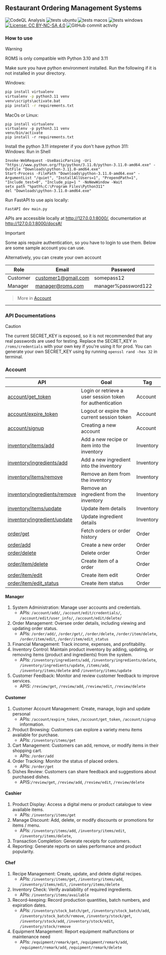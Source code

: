 ## Restaurant Ordering Management Systems

![CodeQL Analysis](https://github.com/averyark/roms/actions/workflows/github-code-scanning/codeql/badge.svg)
![tests ubuntu](https://github.com/averyark/roms/actions/workflows/tests-ubuntu.yml/badge.svg)
![tests macos](https://github.com/averyark/roms/actions/workflows/tests-macos.yml/badge.svg)
![tests windows](https://github.com/averyark/roms/actions/workflows/tests-windows.yml/badge.svg)
[![License: CC BY-NC-SA 4.0](https://img.shields.io/badge/License-CC_BY--NC--SA_4.0-lightgrey.svg)](https://creativecommons.org/licenses/by-nc-sa/4.0/)
![GitHub commit activity](https://img.shields.io/github/commit-activity/t/averyark/roms)


### How to use
> [!WARNING]
ROMS is only compatible with Python 3.10 and 3.11

Make sure you have python environment installed. Run the following if it is not installed in your directory.

Windows:
```bash
pip install virtualenv
virtualenv -p python3.11 venv
venv\scripts\activate.bat
pip install -r requirements.txt
```

MacOs or Linux:
```shell
pip install virtualenv
virtualenv -p python3.11 venv
venv/bin/activate
pip install -r requirements.txt
```

Install the python 3.11 intepreter if you don't have python 311:\
Windows: Run in Shell
```shell
Invoke-WebRequest -UseBasicParsing -Uri "https://www.python.org/ftp/python/3.11.0/python-3.11.0-amd64.exe" -OutFile "Downloads\python-3.11.0-amd64.exe"
Start-Process -FilePath "Downloads\python-3.11.0-amd64.exe" -ArgumentList "/quiet", "InstallAllUsers=1", "PrependPath=1", "Include_test=0", "Include_pip=1 " -NoNewWindow -Wait
setx path "%path%;C:\Program Files\Python311"
del "Downloads\python-3.11.0-amd64.exe"
```

Run FastAPI to use apis locally:
```
FastAPI dev main.py
```

APIs are accessible locally at http://127.0.0.1:8000/, documentation at http://127.0.0.1:8000/docs#/

> [!IMPORTANT]
Some apis require authentication, so you have to login to use them. Below are some sample account you can use.

Alternatively, you can create your own account

Role|Email|Password
-|-|-
Customer|customer1@gmail.com|somepass12
Manager|manager@roms.com|manager%password122

> More in [Account](#Account)

***

### API Documentations

> [!CAUTION]
> The current SECRET_KEY is exposed, so it is not recommended that any real passwords are used for testing. Replace the SECRET_KEY in `/roms/credentials` with your own key if you're using it for prod. You can generate your own SECRET_KEY using by running `openssl rand -hex 32` in terminal.

### Account
API|Goal|Tag
-|-|-
[account/get_token](http://127.0.0.1:8000/docs#/account/login_account_get_token_get) | Login or retrieve a user session token for authentication | Account
[account/expire_token](http://127.0.0.1:8000/docs#/account/logout_account_expire_token_delete) | Logout or expire the current session token | Account
[account/signup](http://127.0.0.1:8000/docs#/account/signup_account_signup_post) | Creating a new account | Account
[inventory/items/add](http://127.0.0.1:8000/docs#/inventory/inventory_add_item_inventory_items_add_post) | Add a new recipe or item into the inventory | Inventory
[inventory/ingredients/add](http://127.0.0.1:8000/docs#/inventory/ingredients_add_item_inventory_ingredients_add_post) | Add a new ingredient into the inventory | Inventory
[inventory/items/remove](http://127.0.0.1:8000/docs#/inventory/inventory_delete_item_inventory_items_delete_delete) | Remove an item from the inventory | Inventory
[inventory/ingredients/remove](http://127.0.0.1:8000/docs#/inventory/ingredients_delete_item_inventory_ingredients_delete_delete) | Remove an ingredient from the inventory | Inventory
[inventory/items/update](http://127.0.0.1:8000/docs#/inventory/inventory_update_item_inventory_items_update_patch) | Update item details | Inventory
[inventory/ingredient/update](http://127.0.0.1:8000/docs#/inventory/ingredients_update_item_inventory_ingredients_update_patch) | Update ingredient details | Inventory
[order/get](http://127.0.0.1:8000/docs#/order/order_get_order_get__post) | Fetch orders or order history | Order
[order/add](http://127.0.0.1:8000/docs#/order/order_add_order_add__post) | Create a new order | Order
[order/delete](http://127.0.0.1:8000/docs#/order/order_delete_order_delete_delete) | Delete order | Order
[order/item/delete](http://127.0.0.1:8000/docs#/order/order_item_delete_order_item_delete_delete) | Create item of a order | Order
[order/item/edit](http://127.0.0.1:8000/docs#/order/order_item_edit_order_item_edit_patch) | Create item edit | Order
[order/item/edit_status](http://127.0.0.1:8000/docs#/order/order_item_edit_status_order_item_edit_status_patch) | Create item status | Order

#### Manager
1. System Administration: Manage user accounts and credentials.
    - APIs: `/account/add/`, `/account/edit/credentials/`, `/account/edit/user_info/`, `/account/edit/delete/`
2. Order Management: Oversee order details, including viewing and updating order status.
    - APIs: `/order/add/`, `/order/get/`, `/order/delete`, `/order/item/delete`, `/order/item/edit`, `/order/item/edit_status`
3. Financial Management: Track income, expenses, and profitability.
4. Inventory Control: Maintain product inventory by adding, updating, or removing items (product and ingredients) from the system.
   - APIs: `/inventory/ingredients/add`, `/inventory/ingredients/delete`, `/inventory/ingredients/update`, `/items/add`, `/inventory/items/delete` and `/inventory/items/update`
5. Customer Feedback: Monitor and review customer feedback to improve services.
   - APIS: `/review/get`, `/review/add`, `/review/edit`, `/review/delete`

#### Customer
1. Customer Account Management: Create, manage, login and update personal
   - APIs: `/account/expire_token`, `/account/get_token`, `/account/signup`
information.
1. Product Browsing: Customers can explore a variety menu items available for purchase.
   - APIs: `/inventory/items/get`
1. Cart Management: Customers can add, remove, or modify items in their shopping
cart.
   - APIs: `/order/add`
1. Order Tracking: Monitor the status of placed orders.
   - APIs: `/order/get`
2. Dishes Review: Customers can share feedback and suggestions about purchased dishes.
   - APIS:`/review/get`, `/review/add`, `/review/edit`, `/review/delete`

#### Cashier
1. Product Display: Access a digital menu or product catalogue to view available items.
   - APIs: `/inventory/items/get`
2. Manage Discount: Add, delete, or modify discounts or promotions for items / menu.
   - APIs: `/inventory/items/add`, `/inventory/items/edit`, `/inventory/items/delete`,
3. Transaction Completion: Generate receipts for customers.
4. Reporting: Generate reports on sales performance and product popularity.

#### Chef
1. Recipe Management: Create, update, and delete digital recipes.
   - APIs: `/inventory/items/get`, `/inventory/items/add`, `/inventory/items/edit`, `/inventory/items/delete`
2. Inventory Check: Verify availability of required ingredients.
   - APIs: `/inventory/items/available`
3. Record-keeping: Record production quantities, batch numbers, and expiration dates.
   - APIs: `/inventory/stock_batch/get`, `/inventory/stock_batch/add`, `/inventory/stock_batch/remove`, `/inventory/stock/get`, `/inventory/stock/add`, `/inventory/stock/edit`, `/inventory/stock/remove`
4. Equipment Management: Report equipment malfunctions or maintenance need
   - APIs: `/equipment/remark/get`, `/equipment/remark/add`, `/equipment/remark/add`, `/equipment/remark/delete`
